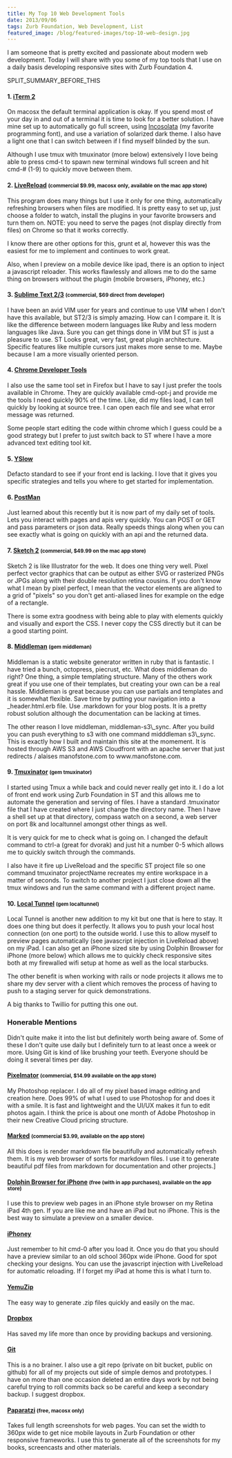 ```yaml
---
title: My Top 10 Web Development Tools
date: 2013/09/06
tags: Zurb Foundation, Web Development, List
featured_image: /blog/featured-images/top-10-web-design.jpg
---
```


I am someone that is pretty excited and passionate about modern web development. Today I will share with you some of my top tools that I use on a daily basis developing responsive sites with Zurb Foundation 4.

SPLIT\_SUMMARY\_BEFORE\_THIS

#### 1. [iTerm 2](http://www.iterm2.com/)

On macosx the default terminal application is okay. If you spend most of your day in and out of a terminal it is time to look for a better solution. I have mine set up to automatically go full screen, using [Incosolata](http://levien.com/type/myfonts/inconsolata.html) (my favorite programming font), and use a variation of solarized dark theme. I also have a light one that I can switch between if I find myself blinded by the sun.

Although I use tmux with tmuxinator (more below) extensively I love being able to press cmd-t to spawn new terminal windows full screen and hit cmd-# (1-9) to quickly move between them.

#### 2. [LiveReload](http://livereload.com/) <small>(commercial $9.99, macosx only, available on the mac app store)</small>

This program does many things but I use it only for one thing, automatically refreshing browsers when files are modified. It is pretty easy to set up, just choose a folder to watch, install the plugins in your favorite browsers and turn them on. NOTE: you need to serve the pages (not display directly from files) on Chrome so that it works correctly.

I know there are other options for this, grunt et al, however this was the easiest for me to implement and continues to work great.

Also, when I preview on a mobile device like ipad, there is an option to inject a javascript reloader. This works flawlessly and allows me to do the same thing on browsers without the plugin (mobile browsers, iPhoney, etc.)

#### 3. [Sublime Text 2/3](http://www.sublimetext.com/) <small>(commercial, $69 direct from developer)</small>

I have been an avid VIM user for years and continue to use VIM when I don't have this available, but ST2/3 is simply amazing. How can I compare it. It is like the difference between modern languages like Ruby and less modern languages like Java. Sure you can get things done in VIM but ST is just a pleasure to use. ST Looks great, very fast, great plugin architecture. Specific features like multiple cursors just makes more sense to me. Maybe because I am a more visually oriented person.

#### 4. [Chrome Developer Tools](https://developers.google.com/chrome-developer-tools/)

I also use the same tool set in Firefox but I have to say I just prefer the tools available in Chrome. They are quickly available cmd-opt-j and provide me the tools I need quickly 90% of the time. Like, did my files load, I can tell quickly by looking at source tree. I can open each file and see what error message was returned.

Some people start editing the code within chrome which I guess could be a good strategy but I prefer to just switch back to ST where I have a more advanced text editing tool kit.

#### 5. [YSlow](https://chrome.google.com/webstore/detail/yslow/ninejjcohidippngpapiilnmkgllmakh?hl=en)

Defacto standard to see if your front end is lacking. I love that it gives you specific strategies and tells you where to get started for implementation.

#### 6. [PostMan](https://chrome.google.com/webstore/detail/postman-rest-client/fdmmgilgnpjigdojojpjoooidkmcomcm?hl=en)

Just learned about this recently but it is now part of my daily set of tools. Lets you interact with pages and apis very quickly. You can POST or GET and pass parameters or json data. Really speeds things along when you can see exactly what is going on quickly with an api and the returned data.

#### 7. [Sketch 2](http://www.bohemiancoding.com/sketch/) <small>(commercial, $49.99 on the mac app store)</small>

Sketch 2 is like Illustrator for the web. It does one thing very well. Pixel perfect vector graphics that can be output as either SVG or rasterized PNGs or JPGs along with their double resolution retina cousins. If you don't know what I mean by pixel perfect, I mean that the vector elements are aligned to a grid of "pixels" so you don't get anti-aliased lines for example on the edge of a rectangle.

There is some extra goodness with being able to play with elements quickly and visually and export the CSS. I never copy the CSS directly but it can be a good starting point.

#### 8. [Middleman](http://middlemanapp.com/) <small>(gem middleman)</small>

Middleman is a static website generator written in ruby that is fantastic. I have tried a bunch, octopress, piecrust, etc. What does middleman do right? One thing, a simple templating structure. Many of the others work great if you use one of their templates, but creating your own can be a real hassle. Middleman is great because you can use partials and templates and it is somewhat flexible. Save time by putting your navigation into a _header.html.erb file. Use .markdown for your blog posts. It is a pretty robust solution although the documentation can be lacking at times.

<p>The other reason I love middleman, middleman-s3\_sync. After you build you can push everything to s3 with one command <span class="inline-code">midddleman s3\_sync</span>. This is exactly how I built and maintain this site at the momement. It is hosted through AWS S3 and AWS Cloudfront with an apache server that just redirects / alaises <span class="inline-code">manofstone.com</span> to <span class="inline-code">www.manofstone.com</span>.</p>

#### 9. [Tmuxinator](https://github.com/aziz/tmuxinator) <small>(gem tmuxinator)</small>

I started using Tmux a while back and could never really get into it. I do a lot of front end work using Zurb Foundation in ST and this allows me to automate the generation and serving of files. I have a standard .tmuxinator file that I have created where I just change the directory name. Then I have a shell set up at that directory, <span class="inline-code">compass watch</span> on a second, a web server on port 8k and <span class="inline-code">localtunnel</span> amongst other things as well.

It is very quick for me to check what is going on. I changed the default command to ctrl-a (great for dvorak) and just hit a number 0-5 which allows me to quickly switch through the commands.

I also have it fire up LiveReload and the specific ST project file so one command <span class="inline-code">tmuxinator projectName</span> recreates my entire workspace in a matter of seconds. To switch to another project I just close down all the tmux windows and run the same command with a different project name.

#### 10. [Local Tunnel](http://progrium.com/localtunnel/) <small>(gem localtunnel)</small>

Local Tunnel is another new addition to my kit but one that is here to stay. It does one thing but does it perfectly. It allows you to push your local host connection (on one port) to the outside world. I use this to allow myself to preview pages automatically (see javascript injection in LiveReload above) on my iPad. I can also get an iPhone sized site by using Dolphin Browser for iPhone (more below) which allows me to quickly check responsive sites both at my firewalled wifi setup at home as well as the local starbucks.

The other benefit is when working with rails or node projects it allows me to share my dev server with a client which removes the process of having to push to a staging server for quick demonstrations.

A big thanks to Twillio for putting this one out.

### Honerable Mentions

Didn't quite make it into the list but definitely worth being aware of. Some of these I don't quite use daily but I definitely turn to at least once a week or more. Using Git is kind of like brushing your teeth. Everyone should be doing it several times per day.

#### [Pixelmator](http://www.pixelmator.com/) <small>(commercial, $14.99 available on the app store)</small>

My Photoshop replacer. I do all of my pixel based image editing and creation here. Does 99% of what I used to use Photoshop for and does it with a smile. It is fast and lightweight and the UI/UX makes it fun to edit photos again. I think the price is about one month of Adobe Photoshop in their new Creative Cloud pricing structure.

#### [Marked](http://markedapp.com/) <small>(commercial $3.99, available on the app store)</small>

All this does is render markdown file beautifully and automatically refresh them. It is my web browser of sorts for markdown files. I use it to generate beautiful pdf files from markdown for documentation and other projects.]

#### [Dolphin Browser for iPhone](http://dolphin.com/) <small>(free (with in app purchases), available on the app store)</small>

I use this to preview web pages in an iPhone style browser on my Retina iPad 4th gen. If you are like me and have an iPad but no iPhone. This is the best way to simulate a preview on a smaller device.

#### [iPhoney](http://www.marketcircle.com/iphoney/)

Just remember to hit cmd-0 after you load it. Once you do that you should have a preview similar to an old school 360px wide iPhone. Good for spot checking your designs. You can use the javascript injection with LiveReload for automatic reloading. If I forget my iPad at home this is what I turn to.

#### [YemuZip](http://www.yellowmug.com/yemuzip/)

The easy way to generate .zip files quickly and easily on the mac.

#### [Dropbox](https://www.dropbox.com/)

Has saved my life more than once by providing backups and versioning.

#### [Git](http://git-scm.com/)

This is a no brainer. I also use a git repo (private on bit bucket, public on github) for all of my projects out side of simple demos and prototypes. I have on more than one occasion deleted an entire days work by not being careful trying to roll commits back so be careful and keep a secondary backup. I suggest dropbox.

#### [Paparatzi](http://derailer.org/paparazzi/) <small>(free, macosx only)</small>

Takes full length screenshots for web pages. You can set the width to 360px wide to get nice mobile layouts in Zurb Foundation or other responsive frameworks. I use this to generate all of the screenshots for my books, screencasts and other materials.

